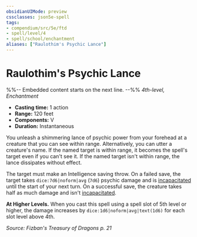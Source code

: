 ```yaml
---
obsidianUIMode: preview
cssclasses: json5e-spell
tags:
- compendium/src/5e/ftd
- spell/level/4
- spell/school/enchantment
aliases: ["Raulothim's Psychic Lance"]
---
```

# Raulothim's Psychic Lance
%%-- Embedded content starts on the next line. --%%
*4th-level, Enchantment*  

- **Casting time:** 1 action
- **Range:** 120 feet
- **Components:** V
- **Duration:** Instantaneous

You unleash a shimmering lance of psychic power from your forehead at a creature that you can see within range. Alternatively, you can utter a creature's name. If the named target is within range, it becomes the spell's target even if you can't see it. If the named target isn't within range, the lance dissipates without effect.

The target must make an Intelligence saving throw. On a failed save, the target takes `dice:7d6|noform|avg` (`7d6`) psychic damage and is [incapacitated](2-Mechanics/CLI/rules/conditions.md#Incapacitated) until the start of your next turn. On a successful save, the creature takes half as much damage and isn't [incapacitated](2-Mechanics/CLI/rules/conditions.md#Incapacitated).

**At Higher Levels.** When you cast this spell using a spell slot of 5th level or higher, the damage increases by `dice:1d6|noform|avg|text(1d6)` for each slot level above 4th.

*Source: Fizban's Treasury of Dragons p. 21*